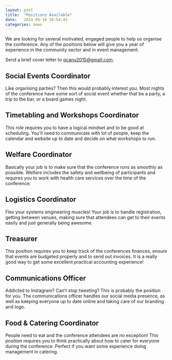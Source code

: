 ```yaml
---
layout: post
title:  "Positions Available"
date:   2014-09-10 10:54:44
categories: news
---
```


We are looking for several motivated, engaged people to help us organise the conference.  Any of the positions below will give you a year of experience in the community sector and in event management.

Send a brief cover letter to [qcanu2015@gmail.com](mailto:qcanu2015.com).

## Social Events Coordinator

Like organising parties? Then this would probably interest you. Most nights of the conference have some sort of social event whether that be a party, a trip to the bar, or a board games night.

## Timetabling and Workshops Coordinator

This role requires you to have a logical mindset and to be good at scheduling. You’ll need to communicate with lot of people, keep the calendar and website up to date and decide on what workshops to run.

## Welfare Coordinator

Basically your job is to make sure that the conference runs as smoothly as possible. Welfare includes the safety and wellbeing of participants and requires you to work with health care services over the time of the conference.

## Logistics Coordinator

Flex your systems engineering muscles! Your job is to handle registration, getting between venues, making sure that attendees can get to their events easily and just generally being awesome.

## Treasurer

This position requires you to keep track of the conferences finances, ensure that events are budgeted properly and to send out invoices. It is a really good way to get some excellent practical accounting experience!

## Communications Officer

Addicted to Instagram?  Can’t stop tweeting?  This is probably the position for you.  The communications officer handles our social media presence, as well as keeping everyone up to date online and taking care of our branding and logo.

## Food & Catering Coordinator

People need to eat and the conference attendees are no exception!  This position requires you to think practically about how to cater for everyone during the conference.  Perfect if you want some experience doing management in catering.